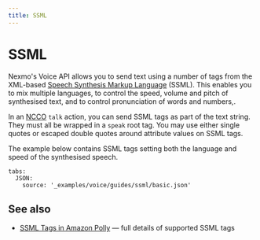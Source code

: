 ```yaml
---
title: SSML
---
```


# SSML

Nexmo's Voice API allows you to send text using a number of tags from the XML-based [Speech Synthesis Markup Language](https://www.w3.org/TR/speech-synthesis11/) (SSML). This enables you to mix multiple languages, to control the speed, volume and pitch of synthesised text, and to control pronunciation of words and numbers,.

In an [NCCO](/api/voice/ncco) `talk` action, you can send SSML tags as part of the text string. They must all be wrapped in a `speak` root tag. You may use either single quotes or escaped double quotes around attribute values on SSML tags.

The example below contains SSML tags setting both the language and speed of the synthesised speech.

```tabbed_examples
tabs:
  JSON:
    source: '_examples/voice/guides/ssml/basic.json'
```

## See also

* [SSML Tags in Amazon Polly](https://docs.aws.amazon.com/polly/latest/dg/supported-ssml.html) — full details of supported SSML tags
